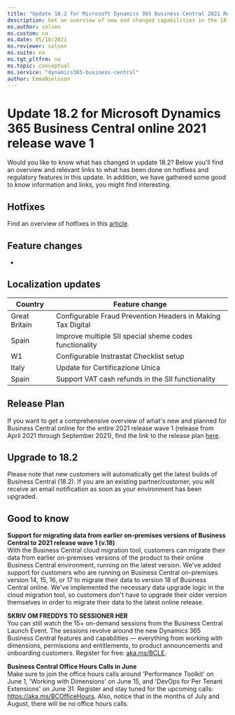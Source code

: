 ```yaml
---
title: "Update 18.2 for Microsoft Dynamics 365 Business Central 2021 Release Wave 1"
description: Get an overview of new and changed capabilities in the 18.2 update of Business Central online, which is part of 2021 release wave 1.
ms.author: solsen
ms.custom: na
ms.date: 05/10/2021
ms.reviewer: solsen
ms.suite: na
ms.tgt_pltfrm: na
ms.topic: conceptual
ms.service: "dynamics365-business-central"
author: EmmaNielsson
---
```


# Update 18.2 for Microsoft Dynamics 365 Business Central online 2021 release wave 1

Would you like to know what has changed in update 18.2? Below you'll find an overview and relevant links to what has been done on hotfixes and regulatory features in this update. In addition, we have gathered some good to know information and links, you might find interesting.

## Hotfixes
Find an overview of hotfixes in this [article](https://support.microsoft.com/topic/update-18-1-for-microsoft-dynamics-365-business-central-2021-release-wave-1-application-build-18-1-25158-platform-build-18-0-25290-c2b1b1d3-e875-4079-817e-aa51454feddb).

## Feature changes
-

## Localization updates 

| Country| Feature change |
|-------------|--------------|
|Great Britain | Configurable Fraud Prevention Headers in Making Tax Digital|
|Spain | Improve multiple SII special sheme codes functionality |
|W1 | Configurable Instrastat Checklist setup |
|Italy | Update for Certificazione Unica | 
|Spain | Support VAT cash refunds in the SII functionality | 

## Release Plan
If you want to get a comprehensive overview of what's new and planned for Business Central online for the entire 2021 release wave 1 (release from April 2021 through September 2021), find the link to the release plan [here](/dynamics365-release-plan/2021wave1/smb/dynamics365-business-central/planned-features).


## Upgrade to 18.2

Please note that new customers will automatically get the latest builds of Business Central (18.2). If you are an existing partner/customer, you will receive an email notification as soon as your environment has been upgraded.

## Good to know

**Support for migrating data from earlier on-premises versions of Business Central to 2021 release wave 1 (v.18)**  
With the Business Central cloud migration tool, customers can migrate their data from earlier on-premises versions of the product to their online Business Central environment, running on the latest version. We've added support for customers who are running on Business Central on-premises version 14, 15, 16, or 17 to migrate their data to version 18 of Business Central online. We've implemented the necessary data upgrade logic in the cloud migration tool, so customers don't have to upgrade their older version themselves in order to migrate their data to the latest online release. 

**SKRIV OM FREDDYS TO SESSIONER HER**  
You can still watch the 15+ on-demand sessions from the Business Central Launch Event. The sessions revolve around the new Dynamics 365 Business Central features and capabilities — everything from working with dimensions, permissions and entitlements, to product announcements and onboarding customers. Register for free: [aka.ms/BCLE](https://aka.ms/BCLE).

**Business Central Office Hours Calls in June**  
Make sure to join the office hours calls around 'Performance Toolkit' on June 1, 'Working with Dimensions' on June 15, and 'DevOps for Per Tenant Extensions' on June 31. Register and stay tuned for the upcoming calls: https://aka.ms/BCOfficeHours. Also, notice that in the months of July and August, there will be no office hours calls. 
